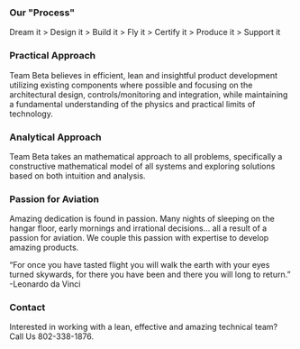 ### Our "Process"
Dream it > Design it > Build it > Fly it > Certify it > Produce it > Support it

### Practical Approach
Team Beta believes in efficient, lean and insightful product development utilizing existing components where possible and focusing on the architectural design, controls/monitoring and integration, while maintaining a fundamental understanding of the physics and practical limits of technology.

### Analytical Approach
Team Beta takes an mathematical approach to all problems, specifically a constructive mathematical model of all systems and exploring solutions based on both intuition and analysis.

### Passion for Aviation
Amazing dedication is found in passion. Many nights of sleeping on the hangar floor, early mornings and irrational decisions… all a result of a passion for aviation. We couple this passion with expertise to develop amazing products. 

“For once you have tasted flight you will walk the earth with your eyes turned skywards, for there you have been and there you will long to return.” -Leonardo da Vinci

### Contact
Interested in working with a lean, effective and amazing technical team?  Call Us 802-338-1876.

